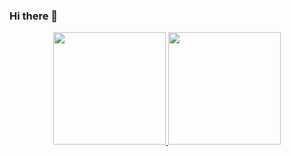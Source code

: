 ### Hi there 👋

<div align="center">
    <a href="https://github.com/BeatrizRistau">
        <img height="180em" src="https://github-readme-stats.vercel.app/api?username=BeatrizRistau&show_icons=true&theme=tokyonight&include_all_commits=true&count_private=true&icon_color=blue"/>
        <img height="180em" src="https://github-readme-stats.vercel.app/api/top-langs/?username=BeatrizRistau&layout=compact&langs_count=7&theme=tokyonight"/>
    </a>
</div>